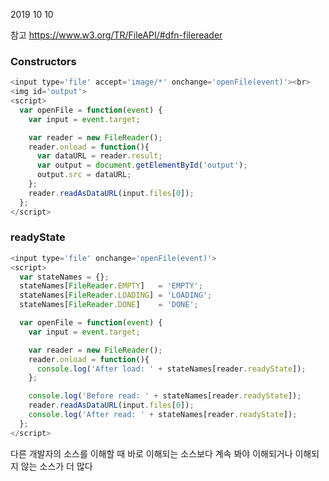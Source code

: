 2019 10 10



참고 https://www.w3.org/TR/FileAPI/#dfn-filereader


### Constructors
```javaScript
<input type='file' accept='image/*' onchange='openFile(event)'><br>
<img id='output'>
<script>
  var openFile = function(event) {
    var input = event.target;

    var reader = new FileReader();
    reader.onload = function(){
      var dataURL = reader.result;
      var output = document.getElementById('output');
      output.src = dataURL;
    };
    reader.readAsDataURL(input.files[0]);
  };
</script>

```
### readyState 
```javaScript
<input type='file' onchange='openFile(event)'>
<script>
  var stateNames = {};
  stateNames[FileReader.EMPTY]   = 'EMPTY';
  stateNames[FileReader.LOADING] = 'LOADING';
  stateNames[FileReader.DONE]    = 'DONE';

  var openFile = function(event) {
    var input = event.target;

    var reader = new FileReader();
    reader.onload = function(){
      console.log('After load: ' + stateNames[reader.readyState]);
    };

    console.log('Before read: ' + stateNames[reader.readyState]);
    reader.readAsDataURL(input.files[0]);
    console.log('After read: ' + stateNames[reader.readyState]);
  };
</script>
```

다른 개발자의 소스를 이해할 때 바로 이해되는 소스보다 계속 봐야 이해되거나 이해되지 않는 소스가 더 많다

